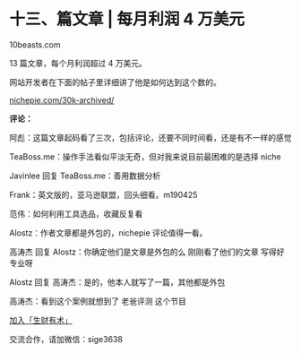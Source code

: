 # 十三、篇文章 | 每月利润 4 万美元

10beasts.com

13 篇文章，每个月利润超过 4 万美元。

网站开发者在下面的帖子里详细讲了他是如何达到这个数的。

[nichepie.com/30k-archived/](http://nichepie.com/30k-archived/)

**评论：**

阿彪：这篇文章起码看了三次，包括评论，还要不同时间看，还是有不一样的感觉

TeaBoss.me：操作手法看似平淡无奇，但对我来说目前最困难的是选择 niche

Javinlee 回复 TeaBoss.me：善用数据分析

Frank：英文版的，亚马逊联盟，回头细看。m190425

范伟：如何利用工具选品，收藏反复看

Alostz：作者文章都是外包的，nichepie 评论值得一看。

高涛杰 回复 Alostz：你确定他们是文章是外包的么 刚刚看了他们的文章 写得好专业呀

Alostz 回复 高涛杰：是的，他本人就写了一篇，其他都是外包

高涛杰：看到这个案例就想到了 老爸评测 这个节目

[加入「生财有术」](https://www.ilangcai.com/jiaru/)

交流合作，请加微信：sige3638